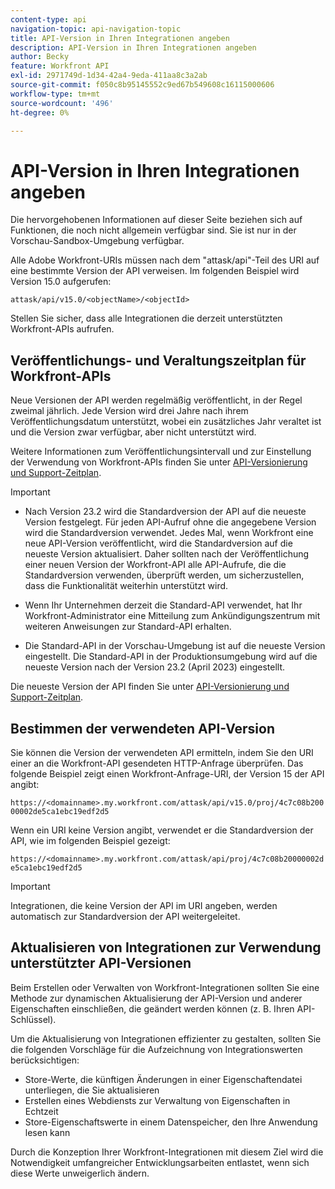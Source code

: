 ```yaml
---
content-type: api
navigation-topic: api-navigation-topic
title: API-Version in Ihren Integrationen angeben
description: API-Version in Ihren Integrationen angeben
author: Becky
feature: Workfront API
exl-id: 2971749d-1d34-42a4-9eda-411aa8c3a2ab
source-git-commit: f050c8b95145552c9ed67b549608c16115000606
workflow-type: tm+mt
source-wordcount: '496'
ht-degree: 0%

---
```


# API-Version in Ihren Integrationen angeben

<span class="preview">Die hervorgehobenen Informationen auf dieser Seite beziehen sich auf Funktionen, die noch nicht allgemein verfügbar sind. Sie ist nur in der Vorschau-Sandbox-Umgebung verfügbar.</span>

Alle Adobe Workfront-URIs müssen nach dem &quot;attask/api&quot;-Teil des URI auf eine bestimmte Version der API verweisen. Im folgenden Beispiel wird Version 15.0 aufgerufen:

`attask/api/v15.0/<objectName>/<objectId>`

Stellen Sie sicher, dass alle Integrationen die derzeit unterstützten Workfront-APIs aufrufen.

## Veröffentlichungs- und Veraltungszeitplan für Workfront-APIs

Neue Versionen der API werden regelmäßig veröffentlicht, in der Regel zweimal jährlich. Jede Version wird drei Jahre nach ihrem Veröffentlichungsdatum unterstützt, wobei ein zusätzliches Jahr veraltet ist und die Version zwar verfügbar, aber nicht unterstützt wird.

Weitere Informationen zum Veröffentlichungsintervall und zur Einstellung der Verwendung von Workfront-APIs finden Sie unter [API-Versionierung und Support-Zeitplan](../../wf-api/api/api-version-support-schedule.md).

>[!IMPORTANT]
>
>* Nach Version 23.2 wird die Standardversion der API auf die neueste Version festgelegt. Für jeden API-Aufruf ohne die angegebene Version wird die Standardversion verwendet. Jedes Mal, wenn Workfront eine neue API-Version veröffentlicht, wird die Standardversion auf die neueste Version aktualisiert. Daher sollten nach der Veröffentlichung einer neuen Version der Workfront-API alle API-Aufrufe, die die Standardversion verwenden, überprüft werden, um sicherzustellen, dass die Funktionalität weiterhin unterstützt wird.
>
>* Wenn Ihr Unternehmen derzeit die Standard-API verwendet, hat Ihr Workfront-Administrator eine Mitteilung zum Ankündigungszentrum mit weiteren Anweisungen zur Standard-API erhalten.
>
>* <span class="preview">Die Standard-API in der Vorschau-Umgebung ist auf die neueste Version eingestellt. Die Standard-API in der Produktionsumgebung wird auf die neueste Version nach der Version 23.2 (April 2023) eingestellt</span>.
>
>Die neueste Version der API finden Sie unter [API-Versionierung und Support-Zeitplan](../../wf-api/api/api-version-support-schedule.md).


## Bestimmen der verwendeten API-Version

Sie können die Version der verwendeten API ermitteln, indem Sie den URI einer an die Workfront-API gesendeten HTTP-Anfrage überprüfen. Das folgende Beispiel zeigt einen Workfront-Anfrage-URI, der Version 15 der API angibt:

`https://<domainname>.my.workfront.com/attask/api/v15.0/proj/4c7c08b20000002de5ca1ebc19edf2d5`

Wenn ein URI keine Version angibt, verwendet er die Standardversion der API, wie im folgenden Beispiel gezeigt:

`https://<domainname>.my.workfront.com/attask/api/proj/4c7c08b20000002de5ca1ebc19edf2d5`

>[!IMPORTANT]
>
> Integrationen, die keine Version der API im URI angeben, werden automatisch zur Standardversion der API weitergeleitet.

## Aktualisieren von Integrationen zur Verwendung unterstützter API-Versionen

Beim Erstellen oder Verwalten von Workfront-Integrationen sollten Sie eine Methode zur dynamischen Aktualisierung der API-Version und anderer Eigenschaften einschließen, die geändert werden können (z. B. Ihren API-Schlüssel).

Um die Aktualisierung von Integrationen effizienter zu gestalten, sollten Sie die folgenden Vorschläge für die Aufzeichnung von Integrationswerten berücksichtigen:

* Store-Werte, die künftigen Änderungen in einer Eigenschaftendatei unterliegen, die Sie aktualisieren
* Erstellen eines Webdiensts zur Verwaltung von Eigenschaften in Echtzeit
* Store-Eigenschaftswerte in einem Datenspeicher, den Ihre Anwendung lesen kann

Durch die Konzeption Ihrer Workfront-Integrationen mit diesem Ziel wird die Notwendigkeit umfangreicher Entwicklungsarbeiten entlastet, wenn sich diese Werte unweigerlich ändern.
